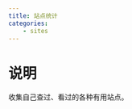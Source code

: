 ```yaml
---
title: 站点统计
categories: 
    - sites
---
```

<!-- {% aplayer "亡灵序曲" "Mike Zhou" "http://music.163.com/song/media/outer/url?id=476592630.mp3" "http://p1.music.126.net/DsTgTai5LwLu89v64XARzA==/109951162922613259.jpg?param=130y130" "autoplay" %} -->

# 说明
收集自己查过、看过的各种有用站点。

